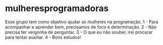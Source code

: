 # mulheresprogramadoras
Esse grupo tem como objetivo ajudar as mulheres na programação.
1 - Para acompanhar e aprender bem, precisamos de foco e determinação.
2 - Não precisa ter vergonha de perguntar.
3 - O que eu não souber, irei procurar para tentar auxiliar.
4 - Bons estudos!


